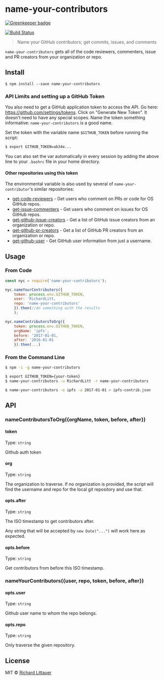 # name-your-contributors

[![Greenkeeper badge](https://badges.greenkeeper.io/RichardLitt/name-your-contributors.svg)](https://greenkeeper.io/)

[![Build Status](https://travis-ci.org/RichardLitt/name-your-contributors.svg?branch=master)](https://travis-ci.org/RichardLitt/name-your-contributors)

> Name your GitHub contributors; get commits, issues, and comments

`name-your-contributors` gets all of the code reviewers, commenters, issue and PR creators from your organization or repo.

## Install

```
$ npm install --save name-your-contributors
```

### API Limits and setting up a GitHub Token

You also need to get a GitHub application token to access the API. Go here:
https://github.com/settings/tokens. Click on "Generate New Token". It doesn't
need to have any special scopes. Name the token something informative:
`name-your-contributors` is a good name.

Set the token with the variable name `$GITHUB_TOKEN` before running the script:

```sh
$ export GITHUB_TOKEN=ab34e...
```

You can also set the var automatically in every session by adding the above line
to your `.bashrc` file in your home directory.

#### Other repositories using this token

The environmental variable is also used by several of `name-your-contributor`'s similar repositories:

 * [get-code-reviewers](https://github.com/RichardLitt/get-code-reviewers) - Get users who comment on PRs or code for OS GitHub repos.
 * [get-issue-commenters](https://github.com/richardlitt/get-issue-commenters) - Get users who comment on issues for OS GitHub repos.
 * [get-github-issue-creators](https://github.com/RichardLitt/get-github-issue-creators) - Get a list of GitHub issue creators from an organization or repo.
 * [get-github-pr-creators](https://github.com/RichardLitt/get-pr-creators) - Get a list of GitHub PR creators from an organization or repo.
 * [get-github-user](https://github.com/RichardLitt/get-github-user) - Get GitHub user information from just a username.

## Usage

### From Code

```js
const nyc = require('name-your-contributors');

nyc.nameYourContributors({
	token: process.env.GITHUB_TOKEN,
	user: 'RichardLitt,
	repo: 'name-your-contributors'
	}).then(//do something with the results
	);

nyc.nameContributorsToOrg({
	token: process.env.GITHUB_TOKEN,
	orgName: 'ipfs',
	before: '2017-01-01,
	after: '2016-01-01
	}).then(...)
```

### From the Command Line

```sh
$ npm -i -g name-your-contributors

$ export GITHUB_TOKEN={your-token}
$ name-your-contributors -u RichardLitt -r name-your-contributors

$ name-your-contributors -o ipfs -a 2017-01-01 > ipfs-contrib.json
```

## API

### nameContributorsToOrg({orgName, token, before, after})

#### token

Type: `string`

Github auth token

#### org

Type: `string`

The organization to traverse. If no organization is provided, the script
will find the username and repo for the local git repository and use that.

#### opts.after

Type: `string`

The ISO timestamp to get contributors after.

Any string that will be accepted by `new Date("...")` will work here as
expected.

#### opts.before

Type: `string`

Get contributors from before this ISO timestamp.

### nameYourContributors({user, repo, token, before, after})

#### opts.user

Type: `string`

Github user name to whom the repo belongs.

#### opts.repo

Type: `string`

Only traverse the given repository.

## License

MIT © [Richard Littauer](http://burntfen.com)
